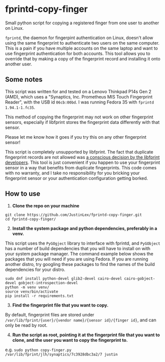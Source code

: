 # fprintd-copy-finger
Small python script for copying a registered finger from one user to another on Linux.

`fprintd`, the daemon for fingerpint authentication on Linux, doesn't allow using the same fingerprint to authenticate two users on the same computer. This is a pain if you have multiple accounts on the same laptop and want to use fingerprint authentication for both accounts. This tool allows you to override that by making a copy of the fingerprint record and installing it onto another user.

## Some notes
This script was written for and tested on a Lenovo Thinkpad P14s Gen 2 (AMD), which uses a "Synaptics, Inc. Prometheus MIS Touch Fingerprint Reader", with the USB id `06cb:00bd`. I was running Fedora 35 with `fprintd 1.94.1-1.fc35`. 

This method of copying the fingerprint may not work on other fingerprint sensors, especially if libfprint stores the fingerprint data differently with that sensor. 

Please let me know how it goes if you try this on any other fingerprint sensor!

This script is completely unsupported by libfprint. The fact that duplicate fingerprint records are not allowed was 
[a conscious decision by the libfprint developers](https://gitlab.freedesktop.org/libfprint/fprintd/-/blob/master/src/device.c#L2226). 
This tool is just convenient if you happen to use your fingerprint sensor in a way that benefits from duplicate fingerprints. 
This code comes with no warranty, and I take no responsibility for you bricking your fingerprint sensor or your authentication configuration getting borked.

## How to use
1. **Clone the repo on your machine**

```
git clone https://github.com/JustinLex/fprintd-copy-finger.git
cd fprintd-copy-finger/
```

2. **Install the system package and python dependencies, preferably in a venv.**

This script uses the `PyGOgject` library to interface with fprintd, and `PyGObject` has a number of build dependencies that 
you will have to install on with your system package manager. The command example below shows the packages that you will need if you are using Fedora.
If you are running another distro, try googling these packages to find the names of the build dependencies for your distro.

```
sudo dnf install python-devel glib2-devel cairo-devel cairo-gobject-devel gobject-introspection-devel
python -m venv venv/
source venv/bin/activate
pip install -r requirements.txt
```

3. **Find the fingerprint file that you want to copy.**

By default, fingerprint files are stored under `/var/lib/fprint/{user}/{vendor name}/{sensor id}/{finger id}`, and can only be read by root.

4. **Run the script as root, pointing it at the fingerprint file that you want to clone, and the user you want to copy the fingerprint to.**

e.g. `sudo python copy-finger.py /var/lib/fprint/jlh/synaptics/7c3928dbc3a2/7 justin`

